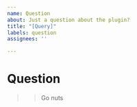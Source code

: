 ```yaml
---
name: Question
about: Just a question about the plugin?
title: "[Query]"
labels: question
assignees: ''

---
```


# Question

>> Go nuts

